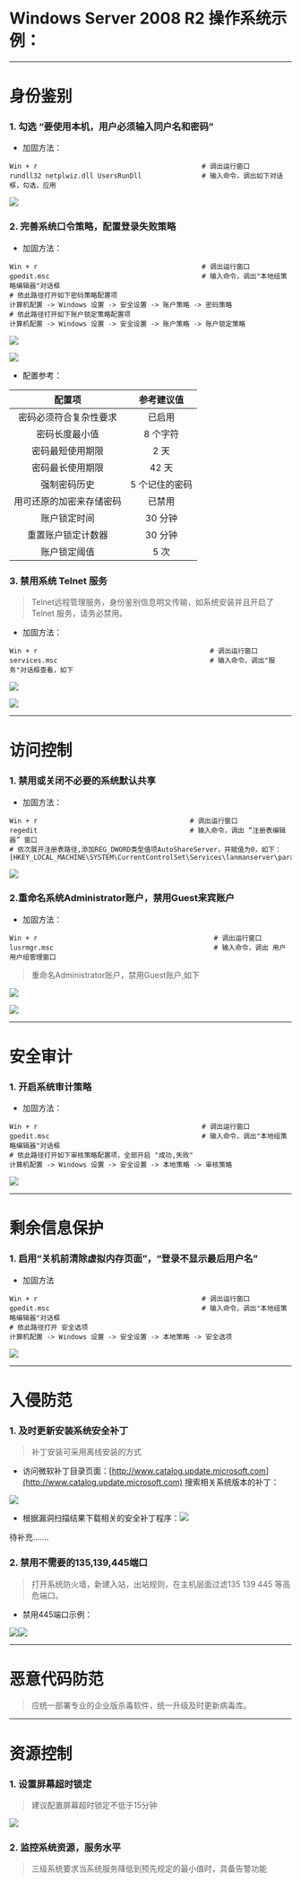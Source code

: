 # Windows Server 2008 R2 操作系统示例：



---

# 身份鉴别

### 1. 勾选 “要使用本机，用户必须输入同户名和密码”

* 加固方法：

```
Win + r                                         # 调出运行窗口
rundll32 netplwiz.dll UsersRunDll               # 输入命令，调出如下对话框，勾选，应用
```

![](/assets/勾选“用户名+密码”.png)

### 2. 完善系统口令策略，配置登录失败策略

* 加固方法：

```
Win + r                                         # 调出运行窗口
gpedit.msc                                      # 输入命令，调出"本地组策略编辑器"对话框
# 依此路径打开如下密码策略配置项
计算机配置 -> Windows 设置 -> 安全设置 -> 账户策略 -> 密码策略   
# 依此路径打开如下账户锁定策略配置项
计算机配置 -> Windows 设置 -> 安全设置 -> 账户策略 -> 账户锁定策略
```

![](/assets/系统口策略.png)

![](/assets/import.png)

* 配置参考：

| 配置项 | 参考建议值 |
| :---: | :---: |
| 密码必须符合复杂性要求 | 已启用 |
| 密码长度最小值 | 8 个字符 |
| 密码最短使用期限 | 2 天 |
| 密码最长使用期限 | 42 天 |
| 强制密码历史 | 5 个记住的密码 |
| 用可还原的加密来存储密码 | 已禁用 |
| 账户锁定时间 | 30 分钟 |
| 重置账户锁定计数器 | 30 分钟 |
| 账户锁定阈值 | 5 次 |

### 

### 3.  禁用系统 Telnet 服务

> Telnet远程管理服务，身份鉴别信息明文传输，如系统安装并且开启了 Telnet 服务，请务必禁用。

* 加固方法：

```
Win + r                                           # 调出运行窗口
services.msc                                      # 输入命令，调出"服务"对话框查看，如下
```

![](/assets/telnet.png)

![](/assets/禁用telnet.png)

---

# 访问控制

### 1. 禁用或关闭不必要的系统默认共享

* 加固方法：

```
Win + r                                      # 调出运行窗口
regedit                                      # 输入命令，调出 “注册表编辑器” 窗口
# 依次展开注册表路径,添加REG_DWORD类型值项AutoShareServer，并赋值为0，如下：
[HKEY_LOCAL_MACHINE\SYSTEM\CurrentControlSet\Services\lanmanserver\parameters]
```

![](/assets/禁用默认共享.png)

### 2.重命名系统Administrator账户，禁用Guest来宾账户

* 加固方法：

```
Win + r                                            # 调出运行窗口
lusrmgr.msc                                        # 输入命令，调出 用户用户组管理窗口
```

> 重命名Administrator账户，禁用Guest账户,如下

![](/assets/重命名admin.png)

![](/assets/禁用guest.png)

---

# 安全审计

### 1. 开启系统审计策略

* 加固方法：

```
Win + r                                         # 调出运行窗口
gpedit.msc                                      # 输入命令，调出"本地组策略编辑器"对话框
# 依此路径打开如下审核策略配置项，全部开启 "成功,失败"
计算机配置 -> Windows 设置 -> 安全设置 -> 本地策略 -> 审核策略
```

![](/assets/windows_audit.png)

---

# 剩余信息保护

### 1. 启用“关机前清除虚拟内存页面”，“登录不显示最后用户名”

* 加固方法

```
Win + r                                         # 调出运行窗口
gpedit.msc                                      # 输入命令，调出"本地组策略编辑器"对话框
# 依此路径打开 安全选项
计算机配置 -> Windows 设置 -> 安全设置 -> 本地策略 -> 安全选项
```

![](/assets/安全选项.png)

---

# 入侵防范

### 1.  及时更新安装系统安全补丁

> 补丁安装可采用离线安装的方式

* 访问微软补丁目录页面：[http://www.catalog.update.microsoft.com](http://www.catalog.update.microsoft.com) 搜索相关系统版本的补丁：

![](/assets/kb.png)

* 根据漏洞扫描结果下载相关的安全补丁程序：![](/assets/kb2.png)

待补充.......

### 2.  禁用不需要的135,139,445端口

> 打开系统防火墙，新建入站，出站规则，在主机层面过滤135 139 445 等高危端口。

* 禁用445端口示例：

![](/assets/445入站过滤.png)![](/assets/445出站阻止.png)

---

# 恶意代码防范

> 应统一部署专业的企业版杀毒软件，统一升级及时更新病毒库。

---

# 资源控制

### 1. 设置屏幕超时锁定

> 建议配置屏幕超时锁定不低于15分钟

![](/assets/屏幕保护.png)

### 2. 监控系统资源，服务水平

> 三级系统要求当系统服务降低到预先规定的最小值时，具备告警功能



